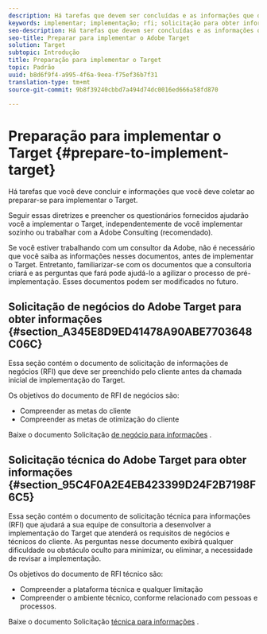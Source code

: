 ```yaml
---
description: Há tarefas que devem ser concluídas e as informações que devem ser coletadas ao se preparar para implementar o Adobe Target.
keywords: implementar; implementação; rfi; solicitação para obter informações
seo-description: Há tarefas que devem ser concluídas e as informações que devem ser coletadas ao se preparar para implementar o Adobe Target.
seo-title: Preparar para implementar o Adobe Target
solution: Target
subtopic: Introdução
title: Preparação para implementar o Target
topic: Padrão
uuid: b8d6f9f4-a995-4f6a-9eea-f75ef36b7f31
translation-type: tm+mt
source-git-commit: 9b8f39240cbbd7a494d74dc0016ed666a58fd870

---
```



# Preparação para implementar o Target {#prepare-to-implement-target}

Há tarefas que você deve concluir e informações que você deve coletar ao preparar-se para implementar o Target.

Seguir essas diretrizes e preencher os questionários fornecidos ajudarão você a implementar o Target, independentemente de você implementar sozinho ou trabalhar com a Adobe Consulting (recomendado).

Se você estiver trabalhando com um consultor da Adobe, não é necessário que você saiba as informações nesses documentos, antes de implementar o Target. Entretanto, familiarizar-se com os documentos que a consultoria criará e as perguntas que fará pode ajudá-lo a agilizar o processo de pré-implementação. Esses documentos podem ser modificados no futuro.

## Solicitação de negócios do Adobe Target para obter informações {#section_A345E8D9ED41478A90ABE7703648C06C}

Essa seção contém o documento de solicitação de informações de negócios (RFI) que deve ser preenchido pelo cliente antes da chamada inicial de implementação do Target.

Os objetivos do documento de RFI de negócios são:

* Compreender as metas do cliente
* Compreender as metas de otimização do cliente

Baixe o documento Solicitação [de negócio para informações](/help/assets/business-rfi.docx) .

## Solicitação técnica do Adobe Target para obter informações {#section_95C4F0A2E4EB423399D24F2B7198F6C5}

Essa seção contém o documento de solicitação técnica para informações (RFI) que ajudará a sua equipe de consultoria a desenvolver a implementação do Target que atenderá os requisitos de negócios e técnicos do cliente. As perguntas nesse documento exibirá qualquer dificuldade ou obstáculo oculto para minimizar, ou eliminar, a necessidade de revisar a implementação.

Os objetivos do documento de RFI técnico são:

* Compreender a plataforma técnica e qualquer limitação
* Compreender o ambiente técnico, conforme relacionado com pessoas e processos.

Baixe o documento Solicitação [técnica para informações](/help/assets/technical-rfi.docx) .
